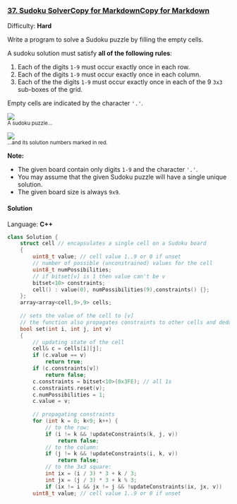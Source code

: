 ### [37\. Sudoku SolverCopy for MarkdownCopy for Markdown](https://leetcode.com/problems/sudoku-solver/)

Difficulty: **Hard**


Write a program to solve a Sudoku puzzle by filling the empty cells.

A sudoku solution must satisfy **all of the following rules**:

1.  Each of the digits `1-9` must occur exactly once in each row.
2.  Each of the digits `1-9` must occur exactly once in each column.
3.  Each of the the digits `1-9` must occur exactly once in each of the 9 `3x3` sub-boxes of the grid.

Empty cells are indicated by the character `'.'`.

![](https://upload.wikimedia.org/wikipedia/commons/thumb/f/ff/Sudoku-by-L2G-20050714.svg/250px-Sudoku-by-L2G-20050714.svg.png)  
<small style="display: inline;">A sudoku puzzle...</small>

![](https://upload.wikimedia.org/wikipedia/commons/thumb/3/31/Sudoku-by-L2G-20050714_solution.svg/250px-Sudoku-by-L2G-20050714_solution.svg.png)  
<small style="display: inline;">...and its solution numbers marked in red.</small>

**Note:**

*   The given board contain only digits `1-9` and the character `'.'`.
*   You may assume that the given Sudoku puzzle will have a single unique solution.
*   The given board size is always `9x9`.


#### Solution

Language: **C++**

```c++
class Solution {
    struct cell // encapsulates a single cell on a Sudoku board
    {
        uint8_t value; // cell value 1..9 or 0 if unset
        // number of possible (unconstrained) values for the cell
        uint8_t numPossibilities;
        // if bitset[v] is 1 then value can't be v
        bitset<10> constraints;
        cell() : value(0), numPossibilities(9),constraints() {};
    };
    array<array<cell,9>,9> cells;
​
    // sets the value of the cell to [v]
    // the function also propagates constraints to other cells and deduce new values where possible
    bool set(int i, int j, int v)
    {
        // updating state of the cell
        cell& c = cells[i][j];
        if (c.value == v)
            return true;
        if (c.constraints[v])
            return false;
        c.constraints = bitset<10>(0x3FE); // all 1s
        c.constraints.reset(v);
        c.numPossibilities = 1;
        c.value = v;
​
        // propagating constraints
        for (int k = 0; k<9; k++) {
            // to the row:
            if (i != k && !updateConstraints(k, j, v))
                return false;
            // to the column:
            if (j != k && !updateConstraints(i, k, v))
                return false;
            // to the 3x3 square:
            int ix = (i / 3) * 3 + k / 3;
            int jx = (j / 3) * 3 + k % 3;
            if (ix != i && jx != j && !updateConstraints(ix, jx, v))
        uint8_t value; // cell value 1..9 or 0 if unset
```
